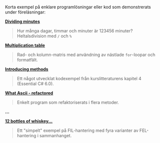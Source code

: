 Korta exempel på enklare programlösningar eller kod som demonstrerats under föreläsningar:

**[Dividing minutes](https://github.com/1dv024/example-divide-minutes)**

>Hur många dagar, timmar och minuter är 123456 minuter? Heltalsdivision med ```/``` och ```%```

**[Multiplication table](https://github.com/1dv024/example-multiplication-table)**

>Rad- och kolumn-matris med användning av nästlade ```for```-loopar och formatfält.

**[Introducing methods](https://github.com/1dv024/example-introducing-methods)**

>Ett något utvecklat kodexempel från kurslitteraturens kapitel 4 (Essential C# 6.0).

**[What Ascii - refactored](https://github.com/1dv024/example-what-ascii-refactored)**

>Enkelt program som refaktoriserats i flera metoder.

**...**

**[12 bottles of whiskey...](https://github.com/1dv024/example-using-files)**

>Ett "simpelt" exempel på FIL-hantering med fyra varianter av FEL-hantering i sammanhanget.